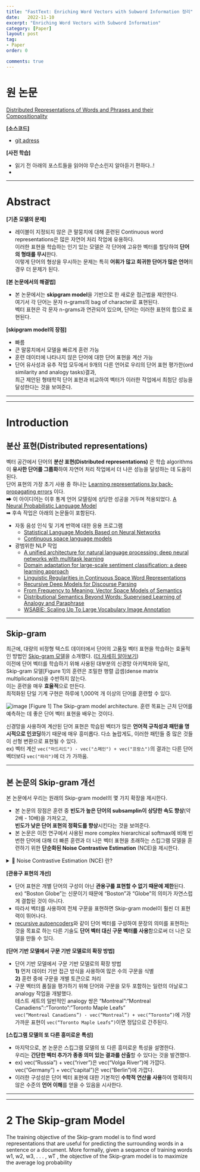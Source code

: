 ```yaml
---
title: "FastText: Enriching Word Vectors with Subword Information 정리"
date:   2022-11-10
excerpt: "Enriching Word Vectors with Subword Information"
category: [Paper]
layout: post
tag:
- Paper
order: 0

comments: true
---
```



   

# 원 논문
[Distributed Representations of Words and Phrases and their Compositionality](https://proceedings.neurips.cc/paper/2013/file/9aa42b31882ec039965f3c4923ce901b-Paper.pdf)    

**[소스코드]**     
* [git adress]()


**[사전 학습]**
* 읽기 전 아래의 포스트들을 읽어야 무슨소린지 알아듣기 편하다..!   
* 

---

# **Abstract**
**[기존 모델의 문제]**      
* 레이블이 지정되지 않은 큰 말뭉치에 대해 훈련된 Continuous word representations은 많은 자연어 처리 작업에 유용하다.    
이러한 표현을 학습하는 인기 있는 모델은 각 단어에 고유한 벡터를 할당하여 **단어의 형태를 무시**한다.    
이렇게 단어의 형상을 무시하는 문제는 특히 **어휘가 많고 희귀한 단어가 많은 언어**의 경우 더 문제가 된다.    

**[본 논문에서의 해결법]**      
* 본 논문에서는 **skipgram model**을 기반으로 한 새로운 접근법을 제안한다.     
여기서 각 단어는 문자 n-grams의 bag of character로 표현된다.     
벡터 표현은 각 문자 n-grams과 연관되어 있으며, 단어는 이러한 표현의 합으로 표현된다.     

**[skipgram model의 장점]**      
* 빠름      
* 큰 말뭉치에서 모델을 빠르게 훈련 가능      
* 훈련 데이터에 나타나지 않은 단어에 대한 단어 표현을 계산 가능      
* 단어 유사성과 유추 작업 모두에서 9개의 다른 언어로 우리의 단어 표현 평가한(ord similarity and analogy tasks)결과,          
최근 제안된 형태학적 단어 표현과 비교하여 벡터가 이러한 작업에서 최첨단 성능을 달성한다는 것을 보여준다.     

---
-----

# **Introduction**

## 분산 표현(Distributed representations)   
벡터 공간에서 단어의 **분산 표현(Distributed representations)** 은 학습 algorithms이 **유사한 단어를 그룹화**하여 자연어 처리 작업에서 더 나은 성능을 달성하는 데 도움이 된다.     
단어 표현의 가장 초기 사용 중 하나는 [Learning representations by back-propagating errors](https://www.nature.com/articles/323533a0) 이다.     
➡ 이 아이디어는 이후 통계 언어 모델링에 상당한 성공을 거두며 적용되었다. [A Neural Probabilistic Language Model](https://www.jmlr.org/papers/volume3/bengio03a/bengio03a.pdf)           
➡ 후속 작업은 아래의 논문들이 포함된다.    
* 자동 음성 인식 및 기계 번역에 대한 응용 프로그램     
    * [Statistical Language Models Based on Neural Networks](https://www.semanticscholar.org/paper/Statistical-Language-Models-Based-on-Neural-U%C4%8Den%C3%AD-Brn%C4%9B/96364af2d208ea75ca3aeb71892d2f7ce7326b55)    
    * [Continuous space language models](https://www.sciencedirect.com/science/article/pii/S0885230806000325)          
* 광범위한 NLP 작업     
    * [A unified architecture for natural language processing: deep neural networks with multitask learning](https://dl.acm.org/doi/10.1145/1390156.1390177)     
    *  [Domain adaptation for large-scale sentiment classification: a deep learning approach](https://dl.acm.org/doi/10.5555/3104482.3104547)      
    *  [Linguistic Regularities in Continuous Space Word Representations](https://www.microsoft.com/en-us/research/wp-content/uploads/2016/02/rvecs.pdf)     
    *  [Recursive Deep Models for Discourse Parsing](https://aclanthology.org/D14-1220.pdf)      
    *  [From Frequency to Meaning: Vector Space Models of Semantics](https://arxiv.org/abs/1003.1141)      
    *  [Distributional Semantics Beyond Words: Supervised Learning of Analogy and Paraphrase](https://aclanthology.org/Q13-1029/)      
    *  [WSABIE: Scaling Up To Large Vocabulary Image Annotation](https://static.googleusercontent.com/media/research.google.com/ko//pubs/archive/37180.pdf)   

---

## Skip-gram


최근에, 대량의 비정형 텍스트 데이터에서 단어의 고품질 벡터 표현을 학습하는 효율적인 방법인 [Skip-gram 모델](https://arxiv.org/abs/1301.3781)을 소개했다. ([더 자세히 알아보기](https://yerimoh.github.io/DL14/))      
이전에 단어 벡터를 학습하기 위해 사용된 대부분의 신경망 아키텍처와 달리,   
Skip-gram 모델[Figure 1]의 훈련은 조밀한 행렬 곱셈(dense matrix multiplications)을 수반하지 않는다.      
이는 훈련을 매우 **효율적**으로 만든다.     
최적화된 단일 기계 구현은 하루에 1,000억 개 이상의 단어를 훈련할 수 있다.      


![image](https://user-images.githubusercontent.com/76824611/202935563-4528c5c7-fcd1-4493-bc60-a5c1a0948d06.png)
[Figure 1] The Skip-gram model architecture. 훈련 목표는 근처 단어를 예측하는 데 좋은 단어 벡터 표현을 배우는 것이다.       


신경망을 사용하여 계산된 단어 표현은 학습된 벡터가 많은 **언어적 규칙성과 패턴을 명시적으로 인코딩**하기 때문에 매우 흥미롭다. 다소 놀랍게도, 이러한 패턴들 중 많은 것들이 선형 변환으로 표현될 수 있다.   
ex) 벡터 계산 ```vec("마드리드") - vec("스페인") + vec("프랑스")```의 결과는 다른 단어 벡터보다 ```vec("파리")```에 더 가 가까움.


---

## 본 논문의 Skip-gram 개선

본 논문에서 우리는 원래의 Skip-gram model의 몇 가지 확장을 제시한다.        
* 본 논문의 장점은 훈련 중 **빈도가 높은 단어의 subsamplin이 상당한 속도 향상**(약 2배 - 10배)을 가져오고,     
**빈도가 낮은 단어 표현의 정확도를 향상**시킨다는 것을 보여준다.             
* 본 논문은 이전 연구에서 사용된 more complex hierarchical softmax에 비해 빈번한 단어에 대해 더 빠른 훈련과 더 나은 벡터 표현을 초래하는 스킵그램 모델을 훈련하기 위한 **단순화된 Noise Contrastive Estimation** (NCE)을 제시한다.

<details>
<summary>📜 Noise Contrastive Estimation (NCE) 란? </summary>
<div markdown="1">
   
CBOW와 Skip-Gram 모델에서 사용하는 비용 계산 알고리즘을 칭한다.      
전체 데이터셋에 대해 softMax 함수를 적용하는 것이 아니라 **샘플링으로 추출한 일부에 대해서만 적용**하는 방법을 말한다.     
k개의 대비되는(contrastive) 단어들을 noise distribution에서 구해서 (몬테카를로) 평균을 구하는 것이 기본 알고리즘이다.     
➡ [Hierarchical SoftMax](https://yerimoh.github.io/DL15/#1%EF%B8%8F%E2%83%A3-embedding-%EA%B3%84%EC%B8%B5-%EB%8F%84%EC%9E%85)와 [Negative Sampling](https://yerimoh.github.io/DL15/#2%EF%B8%8F%E2%83%A3-%EB%84%A4%EA%B1%B0%ED%8B%B0%EB%B8%8C-%EC%83%98%ED%94%8C%EB%A7%81%EC%9D%B4%EB%9E%80-%EC%86%90%EC%8B%A4-%ED%95%A8%EC%88%98-%EB%8F%84%EC%9E%85) 등의 여러 가지 방법이 있다.

일반적으로 단어 갯수가 많을 때 사용하고, NCE를 사용하면 문제를 (실제 분포에서 얻은 샘플)과 (인공적으로 만든 잡음 분포에서 얻은 샘플)을 구별하는 이진 분류 문제로 바꿀 수 있게 된다.

 Negative Sampling에서 사용하는 목적 함수는 결과값이 최대화될 수 있는 형태로 구성한다. 현재(목표, target, positive) 단어에는 높은 확률을 부여하고, 나머지 단어(negative, noise)에는 낮은 확률을 부여해서 가장 큰 값을 만들 수 있는 공식을 사용한다. 

   
</div>
</details>  


**[관용구 표현의 개선]**         
* 단어 표현은 개별 단어의 구성이 아닌 **관용구를 표현할 수 없기 때문에 제한**된다.      
ex) “Boston Globe”는 신문이기 때문에 “Boston”과 “Globe”의 의미가 자연스럽게 결합된 것이 아니다.     
* 따라서 벡터를 사용하여 전체 구문을 표현하면 Skip-gram model이 훨씬 더 표현력이 뛰어나다.       
* [recursive autoencoders](https://aclanthology.org/D14-1220.pdf)와 같이 단어 벡터를 구성하여 문장의 의미를 표현하는 것을 목표로 하는 다른 기술도 **단어 벡터 대신 구문 벡터를 사용**함으로써 더 나은 모델을 만들 수 있다.      


**[단어 기반 모델에서 구문 기반 모델로의 확장 방법]**      
* 단어 기반 모델에서 구문 기반 모델로의 확장 방법        
  **1)** 먼저 데이터 기반 접근 방식을 사용하여 많은 수의 구문을 식별    
  **2)** 훈련 중에 구문을 개별 토큰으로 처리    
* 구문 벡터의 품질을 평가하기 위해 단어와 구문을 모두 포함하는 일련의 아날로그 analogy 작업을 개발했다.    
  테스트 세트의 일반적인 analogy 쌍은 “Montreal”:“Montreal Canadiens”::“Toronto”:“Toronto Maple Leafs”  
  ```vec(“Montreal Canadiens”) - vec(“Montreal”) + vec(“Toronto”)```에 가장 가까운 표현이 ```vec(“Toronto Maple Leafs”)```이면 정답으로 간주된다.        




**[스킵그램 모델의 또 다른 흥미로운 특성]**       
* 마지막으로, 본 논문은 스킵그램 모델의 또 다른 흥미로운 특성을 설명한다.    
우리는 **간단한 벡터 추가가 종종 의미 있는 결과를 산출**할 수 있다는 것을 발견했다.    
* ex) vec(“Russia”) + vec(“river”)은 vec(“Volga River”)에 가깝다.           
     vec(“Germany”) + vec(“capital”)은 vec(“Berlin”)에 가깝다.       
* 이러한 구성성은 단어 벡터 표현에 대한 기본적인 **수학적 연산을 사용**하여 명확하지 않은 수준의 **언어 이해**를 얻을 수 있음을 시사한다.


----
----

# **2 The Skip-gram Model**
The training objective of the Skip-gram model is to find word representations that are useful for
predicting the surrounding words in a sentence or a document. More formally, given a sequence of
training words w1, w2, w3, . . . , wT , the objective of the Skip-gram model is to maximize the average
log probability
